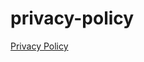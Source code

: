 # privacy-policy

<a href="https://cinar-dev.github.io/privacy-policy/privacy.html" target="_blank">Privacy Policy</a>